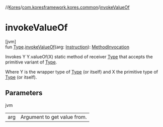 //[Kores](../../index.md)/[com.koresframework.kores.common](index.md)/[invokeValueOf](invoke-value-of.md)

# invokeValueOf

[jvm]\
fun [Type](https://docs.oracle.com/javase/8/docs/api/java/lang/reflect/Type.html).[invokeValueOf](invoke-value-of.md)(arg: [Instruction](../com.koresframework.kores/-instruction/index.md)): [MethodInvocation](../com.koresframework.kores.base/-method-invocation/index.md)

Invokes Y Y.valueOf(X) static method of receiver [Type](https://docs.oracle.com/javase/8/docs/api/java/lang/reflect/Type.html) that accepts the primitive variant of [Type](https://docs.oracle.com/javase/8/docs/api/java/lang/reflect/Type.html).

Where Y is the wrapper type of [Type](https://docs.oracle.com/javase/8/docs/api/java/lang/reflect/Type.html) (or itself) and X the primitive type of [Type](https://docs.oracle.com/javase/8/docs/api/java/lang/reflect/Type.html) (or itself).

## Parameters

jvm

| | |
|---|---|
| arg | Argument to get value from. |
